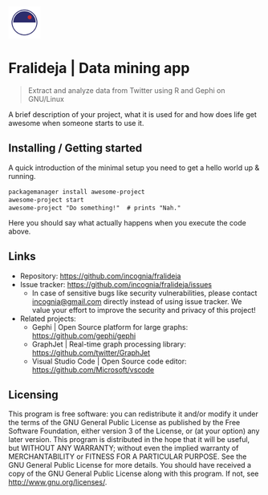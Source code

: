 ![Logo of the project](https://raw.githubusercontent.com/incognia/fralideja/master/erredos_droid_64.png)
# Fralideja | Data mining app
> Extract and analyze data from Twitter using R and Gephi on GNU/Linux

A brief description of your project, what it is used for and how does life get
awesome when someone starts to use it.

## Installing / Getting started

A quick introduction of the minimal setup you need to get a hello world up &
running.

```shell
packagemanager install awesome-project
awesome-project start
awesome-project "Do something!"  # prints "Nah."
```

Here you should say what actually happens when you execute the code above.

## Links

- Repository: https://github.com/incognia/fralideja
- Issue tracker: https://github.com/incognia/fralideja/issues
  - In case of sensitive bugs like security vulnerabilities, please contact
    incognia@gmail.com directly instead of using issue tracker. We value
    your effort to improve the security and privacy of this project!
- Related projects:
  - Gephi | Open Source platform for large graphs: https://github.com/gephi/gephi
  - GraphJet | Real-time graph processing library: https://github.com/twitter/GraphJet
  - Visual Studio Code | Open Source code editor: https://github.com/Microsoft/vscode

## Licensing

This program is free software: you can redistribute it and/or modify
it under the terms of the GNU General Public License as published by
the Free Software Foundation, either version 3 of the License, or
(at your option) any later version.
This program is distributed in the hope that it will be useful,
but WITHOUT ANY WARRANTY; without even the implied warranty of
MERCHANTABILITY or FITNESS FOR A PARTICULAR PURPOSE.  See the
GNU General Public License for more details.
You should have received a copy of the GNU General Public License
along with this program.  If not, see <http://www.gnu.org/licenses/>.
